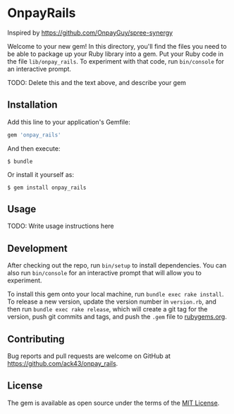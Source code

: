 # OnpayRails

Inspired by https://github.com/OnpayGuy/spree-synergy

Welcome to your new gem! In this directory, you'll find the files you need to be able to package up your Ruby library into a gem. Put your Ruby code in the file `lib/onpay_rails`. To experiment with that code, run `bin/console` for an interactive prompt.

TODO: Delete this and the text above, and describe your gem

## Installation

Add this line to your application's Gemfile:

```ruby
gem 'onpay_rails'
```

And then execute:

    $ bundle

Or install it yourself as:

    $ gem install onpay_rails

## Usage

TODO: Write usage instructions here

## Development

After checking out the repo, run `bin/setup` to install dependencies. You can also run `bin/console` for an interactive prompt that will allow you to experiment.

To install this gem onto your local machine, run `bundle exec rake install`. To release a new version, update the version number in `version.rb`, and then run `bundle exec rake release`, which will create a git tag for the version, push git commits and tags, and push the `.gem` file to [rubygems.org](https://rubygems.org).

## Contributing

Bug reports and pull requests are welcome on GitHub at https://github.com/ack43/onpay_rails.


## License

The gem is available as open source under the terms of the [MIT License](http://opensource.org/licenses/MIT).

